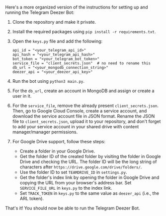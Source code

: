 Here's a more organized version of the instructions for setting up and running the Telegram Deezer Bot:

1. Clone the repository and make it private.

2. Install the required packages using `pip install -r requirements.txt`.

3. Open the `keys.py` file and add the following:

   ```
   api_id = "<your_telegram_api_id>"
   api_hash = "<your_telegram_api_hash>"
   bot_token = "<your_telegram_bot_token>"
   service_file = "client_secrets.json"  # no need to rename this
   db_url = "<your_mongodb_connection_string>"
   deezer_api = "<your_deezer_api_key>"
   ```

4. Run the bot using `python3 main.py`.

5. For the `db_url`, create an account in MongoDB and assign or create a user in it.

6. For the `service_file`, remove the already present `client_secrets.json`. Then, go to Google Cloud Console, create a service account, and download the service account file in JSON format. Rename the JSON file to `client_secrets.json`, upload it to your repository, and don't forget to add your service account in your shared drive with content manager/manager permissions.

7. For Google Drive support, follow these steps:

   - Create a folder in your Google Drive.
   - Get the folder ID of the created folder by visiting the folder in Google Drive and checking the URL. The folder ID will be the long string of characters after `https://drive.google.com/drive/folders/`.
   - Use the folder ID to set `TEAMDRIVE_ID` in `settings.py`.
   - Get the folder's index link by opening the folder in Google Drive and copying the URL from your browser's address bar. Set `SERVICE_FILE_URL` in `keys.py` to the index link.
   - Set `TRACK_TOKEN` in `keys.py` to the same value as `deezer_api` (i.e., the ARL token).

That's it! You should now be able to run the Telegram Deezer Bot.

